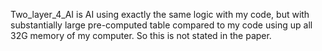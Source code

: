 Two_layer_4_AI is AI using exactly the same logic with my code, but with substantially large pre-computed table compared to my code using up all 32G memory of my computer. So this is not stated in the paper.
